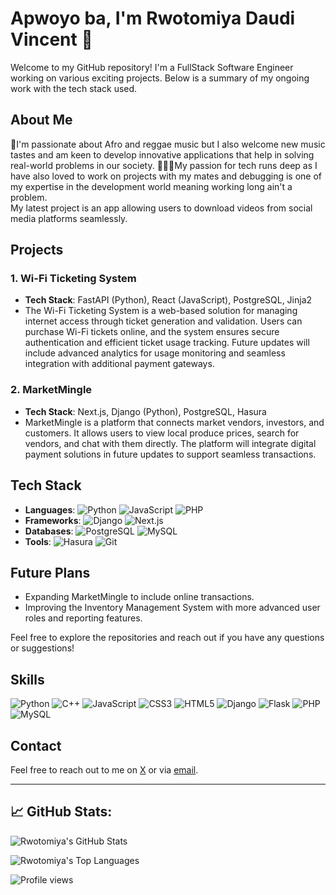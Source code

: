 # Apwoyo ba, I'm Rwotomiya Daudi Vincent 👋

Welcome to my GitHub repository! I'm a FullStack Software Engineer working on various exciting projects. Below is a summary of my ongoing work with the tech stack used.

## About Me

🚀I'm passionate about Afro and reggae music but I also welcome new music tastes and am keen to develop innovative applications that help in solving real-world problems in our society. 
👩🏿‍💻My passion for tech runs deep as I have also loved to work on projects with  my mates and debugging is one of my expertise in the development world meaning working long ain't a problem.  
My latest project is an app allowing users to download videos from social media platforms seamlessly.

## Projects
### 1. **Wi-Fi Ticketing System**  
- **Tech Stack**: FastAPI (Python), React (JavaScript), PostgreSQL, Jinja2  
- The Wi-Fi Ticketing System is a web-based solution for managing internet access through ticket generation and validation. Users can purchase Wi-Fi tickets online, and the system ensures secure authentication and efficient ticket usage tracking. Future updates will include advanced analytics for usage monitoring and seamless integration with additional payment gateways.

### 2. **MarketMingle**
- **Tech Stack**: Next.js, Django (Python), PostgreSQL, Hasura
- MarketMingle is a platform that connects market vendors, investors, and customers. It allows users to view local produce prices, search for vendors, and chat with them directly. The platform will integrate digital payment solutions in future updates to support seamless transactions.

## Tech Stack


- **Languages**: ![Python](https://img.shields.io/badge/Python-3776AB?style=for-the-badge&logo=python&logoColor=white) ![JavaScript](https://img.shields.io/badge/JavaScript-F7DF1E?style=for-the-badge&logo=javascript&logoColor=black) ![PHP](https://img.shields.io/badge/PHP-777BB4?style=for-the-badge&logo=php&logoColor=white)
- **Frameworks**: ![Django](https://img.shields.io/badge/Django-092E20?style=for-the-badge&logo=django&logoColor=white) ![Next.js](https://img.shields.io/badge/Next.js-000000?style=for-the-badge&logo=next.js&logoColor=white)
- **Databases**: ![PostgreSQL](https://img.shields.io/badge/PostgreSQL-336791?style=for-the-badge&logo=postgresql&logoColor=white) ![MySQL](https://img.shields.io/badge/MySQL-4479A1?style=for-the-badge&logo=mysql&logoColor=white)
- **Tools**: ![Hasura](https://img.shields.io/badge/Hasura-1EB4D4?style=for-the-badge&logo=hasura&logoColor=white)   ![Git](https://img.shields.io/badge/Git-F05032?style=for-the-badge&logo=git&logoColor=white)

## Future Plans
- Expanding MarketMingle to include online transactions.
- Improving the Inventory Management System with more advanced user roles and reporting features.

Feel free to explore the repositories and reach out if you have any questions or suggestions!


## Skills

![Python](https://img.shields.io/badge/Python-3776AB?style=for-the-badge&logo=python&logoColor=white)
![C++](https://img.shields.io/badge/C++-00599C?style=for-the-badge&logo=c%2B%2B&logoColor=white)
![JavaScript](https://img.shields.io/badge/JavaScript-F7DF1E?style=for-the-badge&logo=javascript&logoColor=black)
![CSS3](https://img.shields.io/badge/CSS3-1572B6?style=for-the-badge&logo=css3&logoColor=white)
![HTML5](https://img.shields.io/badge/HTML5-E34F26?style=for-the-badge&logo=html5&logoColor=white)
![Django](https://img.shields.io/badge/Django-092E20?style=for-the-badge&logo=django&logoColor=white)
![Flask](https://img.shields.io/badge/Flask-000000?style=for-the-badge&logo=flask&logoColor=white)
![PHP](https://img.shields.io/badge/PHP-777BB4?style=for-the-badge&logo=php&logoColor=white)
![MySQL](https://img.shields.io/badge/-MySQL-4479A1?style=for-the-badge&logo=mysql&logoColor=white)

## Contact

Feel free to reach out to me on [X](https://x.com/daudivince20) or via [email](daudivincent20@gmail.com).

---
## 📈 GitHub Stats:

![Rwotomiya's GitHub Stats](https://github-readme-stats.vercel.app/api?username=Rwotomiya&show_icons=true&theme=dark)

![Rwotomiya's Top Languages](https://github-readme-stats.vercel.app/api/top-langs/?username=Rwotomiya&layout=compact&theme=dark)

![Profile views](https://Rwotomiya)
